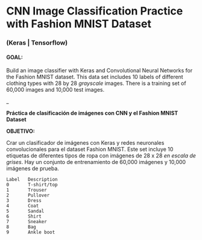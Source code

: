# CNN Image Classification Practice with Fashion MNIST Dataset
### (Keras | Tensorflow)

#### GOAL: 
Build an image classifier with Keras and Convolutional Neural Networks for the Fashion MNIST dataset. This data set includes 10 labels of different clothing types with 28 by 28 *grayscale* images. There is a training set of 60,000 images and 10,000 test images.

_

**Práctica de clasificación de imágenes con CNN y el Fashion MNIST Dataset**

**OBJETIVO:**

Crar un clasificador de imágenes con Keras y redes neuronales convolucionales para el dataset Fashion MNIST. Este set incluye 10 etiquetas de diferentes tipos de ropa con imágenes de 28 x 28 *en escala de grises*. Hay un conjunto de entrenamiento de 60,000 imágenes y 10,000 imágenes de prueba.


    Label	Description
    0	    T-shirt/top
    1	    Trouser
    2	    Pullover
    3	    Dress
    4	    Coat
    5	    Sandal
    6	    Shirt
    7	    Sneaker
    8	    Bag
    9	    Ankle boot
   
